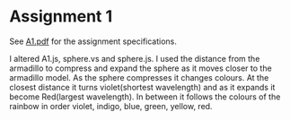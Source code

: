 # Assignment 1

See [A1.pdf](A1.pdf) for the assignment specifications.

I altered A1.js, sphere.vs and sphere.js.
I used the distance from the armadillo to compress and expand the sphere as it moves closer to the armadillo model.
As the sphere compresses it changes colours.
At the closest distance it turns violet(shortest wavelength) and as it expands it become Red(largest wavelength).
In between it follows the colours of the rainbow in order violet, indigo, blue, green, yellow, red.

